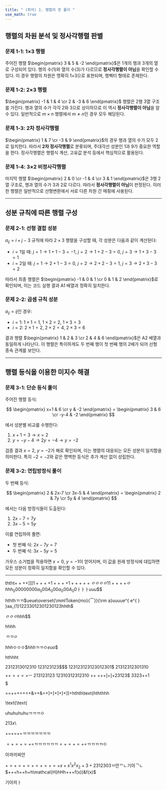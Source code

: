 ```yaml
---
title: " (최저) 1. 행렬의 뜻 풀이 " 
use_math: true
---
```




## 행렬의 차원 분석 및 정사각행렬 판별

### 문제 1-1: 1×3 행렬

주어진 행렬 $\begin{pmatrix} 3 & 5 & -2 \end{pmatrix}$은 1개의 행과 3개의 열로 구성되어 있다. 행의 수(1)와 열의 수(3)가 다르므로 **정사각행렬이 아님**을 확인할 수 있다. 이 경우 행렬의 차원은 명확히 1×3으로 표현되며, 행벡터 형태로 존재한다.

### 문제 1-2: 2×3 행렬

$\begin{pmatrix} -1 & 1 & 4 \cr 2 & -3 & 6 \end{pmatrix}$ 행렬은 2행 3열 구조를 가진다. 행과 열의 수가 각각 2와 3으로 상이하므로 이 역시 **정사각행렬이 아님**을 알 수 있다. 일반적으로 $m \times n$ 행렬에서 $m \neq n$인 경우 모두 해당된다.

### 문제 1-3: 2차 정사각행렬

$\begin{pmatrix} 1 & 7 \cr -3 & 9 \end{pmatrix}$의 경우 행과 열의 수가 모두 2로 일치한다. 따라서 **2차 정사각행렬**로 분류되며, 주대각선 성분인 1과 9가 중요한 역할을 한다. 정사각행렬은 행렬식 계산, 고유값 분석 등에서 핵심적으로 활용된다.

### 문제 1-4: 3×2 비정사각행렬

마지막 행렬 $\begin{pmatrix} 2 & 0 \cr -1 & 4 \cr 3 & 1 \end{pmatrix}$은 3행 2열 구조로, 행과 열의 수가 3과 2로 다르다. 따라서 **정사각행렬이 아님**이 판정된다. 이러한 행렬은 일반적으로 선형변환에서 서로 다른 차원 간 매핑에 사용된다.

---

## 성분 규칙에 따른 행렬 구성

### 문제 2-1: 선형 결합 성분

$a_{ij} = i + j - 3$ 규칙에 따라 $2 \times 3$ 행렬을 구성할 때, 각 성분은 다음과 같이 계산된다:

- $i=1$일 때: $j=1 → 1+1-3 = -1$, $j=2 → 1+2-3=0$, $j=3 → 1+3-3=1$
- $i=2$일 때: $j=1 → 2+1-3=0$, $j=2 → 2+2-3=1$, $j=3 → 2+3-3=2$

따라서 최종 행렬은 $\begin{pmatrix} -1 & 0 & 1 \cr 0 & 1 & 2 \end{pmatrix}$로 확인되며, 이는 코드 실행 결과 A1 배열과 정확히 일치한다.

### 문제 2-2: 곱셈 규칙 성분

$a_{ij} = ij$인 경우:

- $i=1$: $1×1=1$, $1×2=2$, $1×3=3$
- $i=2$: $2×1=2$, $2×2=4$, $2×3=6$

결과 행렬 $\begin{pmatrix} 1 & 2 & 3 \cr 2 & 4 & 6 \end{pmatrix}$은 A2 배열과 동일하게 나타난다. 이 행렬은 특이하게도 두 번째 행이 첫 번째 행의 2배가 되어 선형 종속 관계를 보인다.

---

## 행렬 등식을 이용한 미지수 해결

### 문제 3-1: 단순 등식 풀이

주어진 행렬 등식:

$$
\begin{pmatrix} x+1 & 6 \cr y & -2 \end{pmatrix} = \begin{pmatrix} 3 & 6 \cr -y-4 & -2 \end{pmatrix}
$$

에서 성분별 비교를 수행한다:

1. $x+1 = 3 → x=2$
2. $y = -y-4 → 2y = -4 → y=-2$

검증 결과 $x=2$, $y=-2$가 해로 확인되며, 이는 행렬의 대응되는 모든 성분이 일치함을 의미한다. 특히 $-2 = -2$와 같은 명백한 등식은 추가 계산 없이 성립한다.

### 문제 3-2: 연립방정식 풀이

두 번째 등식:

$$
\begin{pmatrix} 2 & 2x-7 \cr 3x-5 & 4 \end{pmatrix} = \begin{pmatrix} 2 & 7y \cr 5y & 4 \end{pmatrix}
$$

에서는 다음 방정식들이 도출된다:

1. $2x - 7 = 7y$
2. $3x - 5 = 5y$

이를 연립하여 풀면:

- 첫 번째 식: $2x - 7y = 7$
- 두 번째 식: $3x - 5y = 5$

가우스 소거법을 적용하면 $x=0$, $y=-1$이 얻어지며, 이 값을 원래 방정식에 대입하면 모든 성분이 정확히 일치함을 확인할 수 있다.

---

ththt$++++]]]1++++1++++1+++++ㅇㅇㅇㅇ11++++ㅇhhh_{0}00000000a_{0}00A_{0}00a_{0}00A_{0}0$ㅏㅏㅏ$uuu$$$

hththㄲㄲ$ueue\overset{\mmlToken{mo}{⏜}}{\rm a}uuuue^{ e^{  } }aa_{1}12233012301230123hhth$

$ㅇㅇㅇ$hhh$$

hhhh

$ㄲㄲㅇ$


$hhh$ㅇㅇㅇ$$hhh$ㄲㄲㅇ$euo$$

hthhht

$2312313012310$ 123123123$$$
123123123123012301$ 21312312301310$$$$$++=+=+$ㅡ
213123123
12310312312310
++      +++]+]+23123$ 3323+=1$$$$$$$$$$$$$



==+=+=+=\+\&=+\&=+$]+]+]+]+]]+$hthth\text{hththhh


\text{\text{

uhuhuhuhuㄲㄲㄲㅇ


$213x%%$$\setminus$$$$$

+=+=+=ㄲㄲㄲㄲㄲㄲㄲ

$=+=+=+=$ㄲㄲㄲㄲㄲㄲ$=+=+=+=$ㄲㄲㄲㄲㅇ


아까끼찌안

$+=+=+=+=+=+=+x+x^1x^2x_{2}+3+2312303$ㄲ안ᄁㄴ기아ᄀㄴ$+++h++h+h\mathcal{H}hHh+++f(x))&f(x)$

기아끼ㅏ